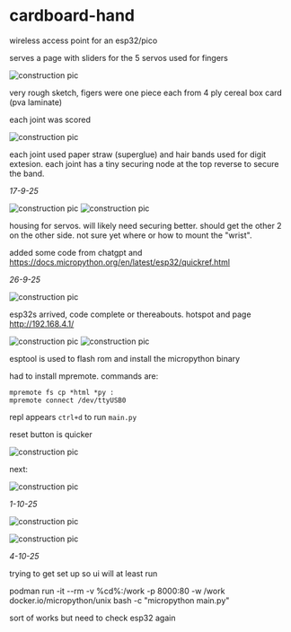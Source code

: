 # cardboard-hand

wireless access point for an esp32/pico

serves a page with sliders for the 5 servos used for fingers

![construction pic](./images/sketch.jpg)

very rough sketch, figers were one piece each from 4 ply cereal box card (pva laminate)

each joint was scored

![construction pic](./images/hand.jpg)

each joint used paper straw (superglue) and hair bands used for digit extesion. each joint has a tiny securing node at the top reverse to secure the band.

_17-9-25_

![construction pic](./images/holder.jpg)
![construction pic](./images/inplace.jpg)

housing for servos. will likely need securing better. should get the other 2 on the other side. not sure yet where or how to mount the "wrist".

added some code from chatgpt and https://docs.micropython.org/en/latest/esp32/quickref.html

_26-9-25_

![construction pic](./images/board.jpg)

esp32s arrived, code complete or thereabouts. hotspot and page http://192.168.4.1/

![construction pic](./images/flash1.jpg)
![construction pic](./images/flash2.jpg)

esptool is used to flash rom and install the micropython binary

had to install mpremote. commands are:

```
mpremote fs cp *html *py :
mpremote connect /dev/ttyUSB0
```

repl appears `ctrl+d` to run `main.py`

reset button is quicker

![construction pic](./images/finger_1.gif)

next:

![construction pic](./images/hand-circuit.jpg)

_1-10-25_

![construction pic](./images/complete.jpg)

![construction pic](./images/solder.jpg)

_4-10-25_

trying to get set up so ui will at least run 

podman run -it --rm -v %cd%:/work -p 8000:80 -w /work docker.io/micropython/unix bash -c "micropython main.py"

sort of works but need to check esp32 again
